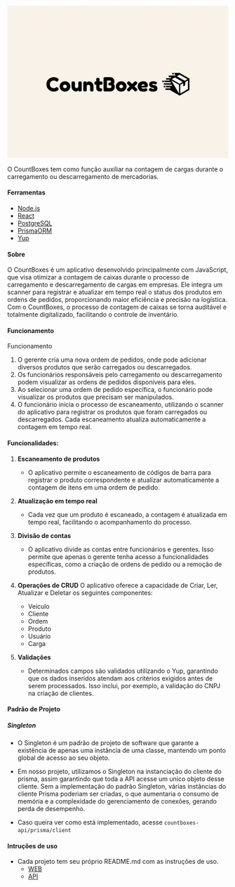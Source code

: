 <p align="center">
<img src="../public/aaaa.jpeg">
</p>

O CountBoxes tem como função auxiliar na contagem de cargas durante o carregamento ou descarregamento de mercadorias.

#### Ferramentas

- [Node.js](https://nodejs.org/pt)
- [React](https://react.dev)
- [PostgreSQL](https://www.postgresql.org)
- [PrismaORM](https://www.prisma.io)
- [Yup](https://www.npmjs.com/package/yup)

#### Sobre

O CountBoxes é um aplicativo desenvolvido principalmente com JavaScript, que visa otimizar a contagem de caixas durante o processo de carregamento e descarregamento de cargas em empresas. Ele integra um scanner para registrar e atualizar em tempo real o status dos produtos em ordens de pedidos, proporcionando maior eficiência e precisão na logística. Com o CountBoxes, o processo de contagem de caixas se torna auditável e totalmente digitalizado, facilitando o controle de inventário.

#### Funcionamento

Funcionamento

1. O gerente cria uma nova ordem de pedidos, onde pode adicionar diversos produtos que serão carregados ou descarregados.
2. Os funcionários responsáveis pelo carregamento ou descarregamento podem visualizar as ordens de pedidos disponíveis para eles.
3. Ao selecionar uma ordem de pedido específica, o funcionário pode visualizar os produtos que precisam ser manipulados.
4. O funcionário inicia o processo de escaneamento, utilizando o scanner do aplicativo para registrar os produtos que foram carregados ou descarregados. Cada escaneamento atualiza automaticamente a contagem em tempo real.

#### Funcionalidades:

1. **Escaneamento de produtos**
   - O aplicativo permite o escaneamento de códigos de barra para registrar o produto correspondente e atualizar automaticamente a contagem de itens em uma ordem de pedido.
2. **Atualização em tempo real**

   - Cada vez que um produto é escaneado, a contagem é atualizada em tempo real, facilitando o acompanhamento do processo.

3. **Divisão de contas**

   - O aplicativo divide as contas entre funcionários e gerentes. Isso permite que apenas o gerente tenha acesso a funcionalidades específicas, como a criação de ordens de pedido ou a remoção de produtos.

4. **Operações de CRUD**
   O aplicativo oferece a capacidade de Criar, Ler, Atualizar e Deletar os seguintes componentes:

   - Veículo
   - Cliente
   - Ordem
   - Produto
   - Usuário
   - Carga

5. **Validações**
   - Determinados campos são validados utilizando o Yup, garantindo que os dados inseridos atendam aos critérios exigidos antes de serem processados. Isso inclui, por exemplo, a validação do CNPJ na criação de clientes.

#### Padrão de Projeto

##### Singleton

- O Singleton é um padrão de projeto de software que garante a existência de apenas uma instância de uma classe, mantendo um ponto global de acesso ao seu objeto.

- Em nosso projeto, utilizamos o Singleton na instanciação do cliente do prisma, assim garantindo que toda a API acesse um unico objeto desse cliente. Sem a implementação do padrão Singleton, várias instâncias do cliente Prisma poderiam ser criadas, o que aumentaria o consumo de memória e a complexidade do gerenciamento de conexões, gerando perda de desempenho.

- Caso queira ver como está implementado, acesse `countboxes-api/prisma/client`

#### Intruções de uso

- Cada projeto tem seu próprio README.md com as instruções de uso.
  - [WEB](https://github.com/CountBoxes/countboxes-web)
  - [API](https://github.com/CountBoxes/countboxes-api)
